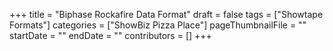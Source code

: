 +++
title = "Biphase Rockafire Data Format"
draft = false
tags = ["Showtape Formats"]
categories = ["ShowBiz Pizza Place"]
pageThumbnailFile = ""
startDate = ""
endDate = ""
contributors = []
+++

